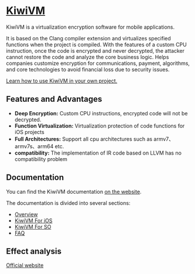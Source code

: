 # [KiwiVM](https://en.kiwisec.com/product/vm-android.html)  

KiwiVM is a virtualization encryption software for mobile applications.
 
It is based on the Clang compiler extension and virtualizes specified functions when the project is compiled. With the features of a custom CPU instruction, once the code is encrypted and never decrypted, the attacker cannot restore the code and analyze the core business logic. Helps companies customize encryption for communications, payment, algorithms, and core technologies to avoid financial loss due to security issues.
 
[Learn how to use KiwiVM in your own project.](https://document.kiwisec.com/en/kiwiVM/)

## Features and Advantages
* **Deep Encryption:** Custom CPU instructions, encrypted code will not be decrypted.
* **Function Virtualization:** Virtualization protection of code functions for iOS projects
* **Full Architectures:** Support all cpu architectures such as armv7、armv7s、arm64 etc.
* **compatibility:** The implementation of IR code based on LLVM has no compatibility problem

## Documentation
You can find the KiwiVM documentation [on the website](https://document.kiwisec.com/en/kiwiVM).  

The documentation is divided into several sections:

* [Overview](https://document.kiwisec.com/en/kiwiVM/)
* [KiwiVM For iOS](https://document.kiwisec.com/en/kiwiVM/ios.en.html)
* [KiwiVM For SO](https://document.kiwisec.com/en/kiwiVM/ndk.en.html)
* [FAQ](https://document.kiwisec.com/en/kiwiVM/faq.en.html)

## Effect analysis

[Official website](https://en.kiwisec.com)
